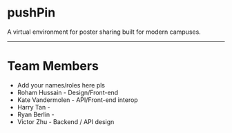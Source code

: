 # pushPin
A virtual environment for poster sharing built for modern campuses.

---

# Team Members
 - Add your names/roles here pls
 - Roham Hussain - Design/Front-end
 - Kate Vandermolen - API/Front-end interop
 - Harry Tan - 
 - Ryan Berlin - 
 - Victor Zhu - Backend / API design
